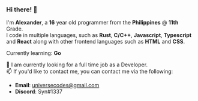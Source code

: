 ### Hi there! 👋  
I'm **Alexander**, a **16** year old programmer from the **Philippines** @ **11th** Grade.  
I code in multiple languages, such as **Rust**, **C/C++**, **Javascript**, **Typescript** and **React** along with other frontend languages such as **HTML** and **CSS**.  

Currently learning: **Go**

💼 I am currently looking for a full time job as a Developer.  
📫 If you'd like to contact me, you can contact me via the following:  
  - **Email**: universecodes@gmail.com  
  - **Discord**: Syn#1337

<!--
**Alexander9673/Alexander9673** is a ✨ _special_ ✨ repository because its `README.md` (this file) appears on your GitHub profile.

Here are some ideas to get you started:

- 🔭 I’m currently working on ...
- 🌱 I’m currently learning ...
- 👯 I’m looking to collaborate on ...
- 🤔 I’m looking for help with ...
- 💬 Ask me about ...
- 📫 How to reach me: ...
- 😄 Pronouns: ...
- ⚡ Fun fact: ...
-->
